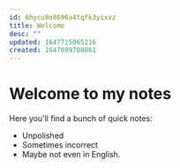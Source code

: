 ```yaml
---
id: 6hycu8o8696a4tqfk3yixvz
title: Welcome
desc: ""
updated: 1647715065216
created: 1647099700861
---
```


# Welcome to my notes

Here you'll find a bunch of quick notes:

- Unpolished
- Sometimes incorrect
- Maybe not even in English.

